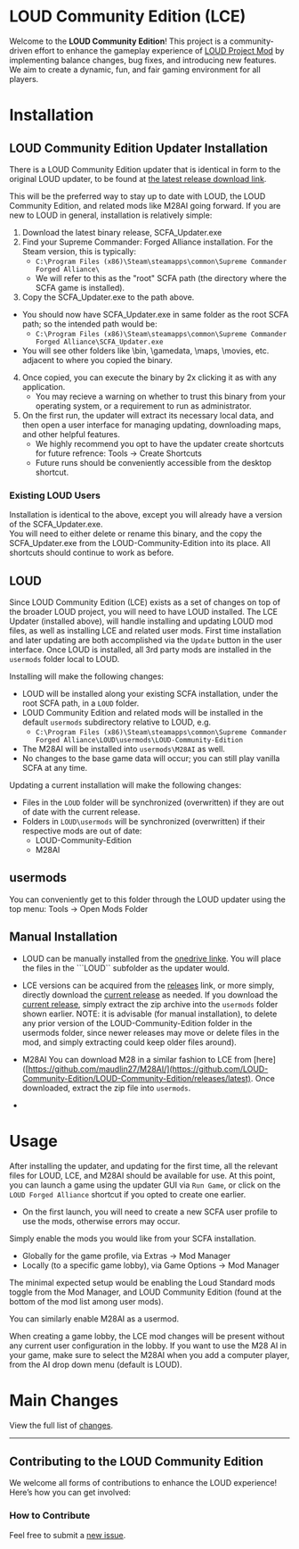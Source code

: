 # LOUD Community Edition (LCE)

Welcome to the **LOUD Community Edition**! This project is a community-driven effort to enhance the gameplay experience of [LOUD Project Mod](https://github.com/LOUD-Project/Git-LOUD) by implementing balance changes, bug fixes, and introducing new features. We aim to create a dynamic, fun, and fair gaming environment for all players.

# Installation

## LOUD Community Edition Updater Installation
There is a LOUD Community Edition updater that is identical in form to the original LOUD updater, to be found at 
[the latest release download link](https://github.com/LOUD-Community-Edition/loud-electron/releases/latest).

This will be the preferred way to stay up to date with LOUD, the LOUD Community Edition, and related mods like M28AI
going forward.  If you are new to LOUD in general, installation is relatively simple: 

1. Download the latest binary release,  SCFA_Updater.exe
2. Find your Supreme Commander: Forged Alliance installation.  For the Steam version, this is typically:
   * ```C:\Program Files (x86)\Steam\steamapps\common\Supreme Commander Forged Alliance\```
   * We will refer to this as the "root" SCFA path (the directory where the SCFA game is installed).
3. Copy the SCFA_Updater.exe to the path above.
  * You should now have SCFA_Updater.exe in same folder as the root SCFA path; so the intended path would be: 
    * ```C:\Program Files (x86)\Steam\steamapps\common\Supreme Commander Forged Alliance\SCFA_Updater.exe```
  * You will see other folders like \bin, \gamedata, \maps, \movies, etc. adjacent to where you copied the binary.
4.  Once copied, you can execute the binary by 2x clicking it as with any application.
    * You may recieve a warning on whether to trust this binary from your operating system, or a requirement to run as administrator.
5.  On the first run, the updater will extract its necessary local data, and then open a user interface for managing updating, downloading
    maps, and other helpful features.
    * We highly recommend you opt to have the updater create shortcuts for future refrence: Tools -> Create Shortcuts
    * Future runs should be conveniently accessible from the desktop shortcut.
### Existing LOUD Users
Installation is identical to the above, except you will already have a version of the SCFA_Updater.exe.  
You will need to either delete or rename this binary, and the copy the SCFA_Updater.exe from the LOUD-Community-Edition into its place.  All shortcuts should continue to work as before.

## LOUD 
Since LOUD Community Edition (LCE) exists as a set of changes on top of the broader LOUD project, you will need to have LOUD installed.
The LCE Updater (installed above), will handle installing and updating LOUD mod files, as well as installing LCE and related user mods.
First time installation and later updating are both accomplished via the ```Update``` button in the user interface.
Once LOUD is installed, all 3rd party mods are installed in the ```usermods``` folder local to LOUD.

Installing will make the following changes:
* LOUD will be installed along your existing SCFA installation, under the root SCFA path, in a ```LOUD``` folder.
* LOUD Community Edition and related mods will be installed in the default ```usermods``` subdirectory relative to LOUD, e.g.
  *  ```C:\Program Files (x86)\Steam\steamapps\common\Supreme Commander Forged Alliance\LOUD\usermods\LOUD-Community-Edition```
*  The M28AI will be installed into ```usermods\M28AI``` as well.
*  No changes to the base game data will occur; you can still play vanilla SCFA at any time.

Updating a current installation will make the following changes:
* Files in the ```LOUD``` folder will be synchronized (overwritten) if they are out of date with the current release.
* Folders in ```LOUD\usermods``` will be synchronized (overwritten) if their respective mods are out of date:
  * LOUD-Community-Edition
  * M28AI

## usermods
You can conveniently get to this folder through the LOUD updater using the top menu: 
Tools -> Open Mods Folder

## Manual Installation
* LOUD can be manually installed from the [onedrive linke](https://1drv.ms/u/s!AubmcwAIEAlzn2TwHzibrMTRySVj?e=MCevjP).  You will place the files in the ```LOUD`` subfolder as the updater would.

* LCE versions can be acquired from the [releases](https://github.com/Azraeel/LOUD-Community-Edition/releases/) link, 
or more simply, directly download the [current release](https://github.com/Azraeel/LOUD-Community-Edition/releases/latest/download/LOUD-Community-Edition.zip) 
as needed.
If you download the [current release](https://github.com/Azraeel/LOUD-Community-Edition/releases/latest/download/LOUD-Community-Edition.zip), simply extract
the zip archive into the ```usermods``` folder shown earlier.  NOTE: it is advisable (for manual installation), to delete any prior version of the LOUD-Community-Edition folder in the usermods folder, since newer releases may move or delete files in the mod, and simply extracting could keep older files around).

* M28AI You can download M28 in a similar fashion to LCE from [here]([https://github.com/maudlin27/M28AI/](https://github.com/LOUD-Community-Edition/LOUD-Community-Edition/releases/latest).  Once downloaded, extract the zip file into ```usermods```.
* 
# Usage
After installing the updater, and updating for the first time, all the relevant files for LOUD, LCE, and M28AI
should be available for use.  At this point, you can launch a game using the updater GUI via ```Run Game```, or click on
the ```LOUD Forged Alliance``` shortcut if you opted to create one earlier.

* On the first launch, you will need to create a new SCFA user profile to use the mods, otherwise errors may occur.

Simply enable the mods you would like from your SCFA installation.  
- Globally for the game profile, via Extras -> Mod Manager
- Locally (to a specific game lobby), via Game Options -> Mod Manager

The minimal expected setup would be enabling the Loud Standard mods toggle from the Mod Manager, 
and LOUD Community Edition (found at the bottom of the mod list among user mods).

You can similarly enable M28AI as a usermod.

When creating a game lobby, the LCE mod changes will be present without any current
user configuration in the lobby.  If you want to use the M28 AI in your game, make
sure to select the M28AI when you add a computer player, from the AI drop down menu (default
is LOUD).

# Main Changes

View the full list of [changes](https://github.com/Azraeel/LOUD-Community-Edition/blob/main/Changelog.txt).

---

## Contributing to the LOUD Community Edition

We welcome all forms of contributions to enhance the LOUD experience! Here’s how you can get involved:

### How to Contribute

Feel free to submit a [new issue](https://github.com/Azraeel/LOUD-Community-Edition/issues).
